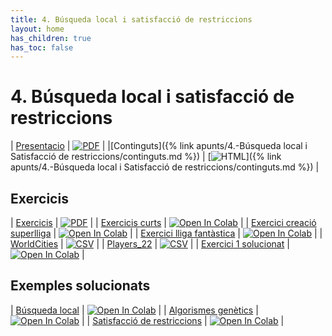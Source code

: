 ```yaml
---
title: 4. Búsqueda local i satisfacció de restriccions
layout: home
has_children: true
has_toc: false
---
```


# 4. Búsqueda local i satisfacció de restriccions

| [Presentacio](4-busqueda_local_i_satisfaccio_restriccions.pdf) | [![PDF](https://img.shields.io/badge/PDF-4--busqueda_local.pdf-blue?logo=adobe-acrobat-reader&logoColor=white)](4-busqueda_local_i_satisfaccio_restriccions.pdf) |
|[Continguts]({% link apunts/4.-Búsqueda local i Satisfacció de restriccions/continguts.md %}) | [![HTML](https://img.shields.io/badge/HTML-continguts-blue?logo=html5&logoColor=white)]({% link apunts/4.-Búsqueda local i Satisfacció de restriccions/continguts.md %}) |


## Exercicis

| [Exercicis](https://classroom.github.com/a/X6b52kPS) | [![PDF](https://img.shields.io/badge/GitHub%20Classroom-Exercicis-blue?logo=github)](https://classroom.github.com/a/X6b52kPS) |
| [Exercicis curts](1.-exercicis.ipynb) | [![Open In Colab](https://colab.research.google.com/assets/colab-badge.svg)](https://colab.research.google.com/github/lawer/mia/blob/main/apunts/4.-B%C3%BAsqueda%20local%20i%20Satisfacci%C3%B3%20de%20restriccions/exercicis/1.-exercicis.ipynb) |
| [Exercici creació superlliga](2.-superlliga.ipynb) | [![Open In Colab](https://colab.research.google.com/assets/colab-badge.svg)](https://colab.research.google.com/github/lawer/mia/blob/main/apunts/4.-B%C3%BAsqueda%20local%20i%20Satisfacci%C3%B3%20de%20restriccions/exercicis/2.-superlliga.ipynb) |
| [Exercici lliga fantàstica](3.-lliga_fantastica.ipynb) | [![Open In Colab](https://colab.research.google.com/assets/colab-badge.svg)](https://colab.research.google.com/github/lawer/mia/blob/main/apunts/4.-B%C3%BAsqueda%20local%20i%20Satisfacci%C3%B3%20de%20restriccions/exercicis/3.-lliga_fantastica.ipynb) |
| [WorldCities](worldcities.csv) | [![CSV](https://img.shields.io/badge/CSV-worldcities.csv-blue?logo=pandas)](worldcities.csv) |
| [Players_22](players_22.csv) | [![CSV](https://img.shields.io/badge/CSV-players_22.csv-blue?logo=pandas)](players_22.csv) |
| [Exercici 1 solucionat](exercicis/1.-exercicis_solucionats.ipynb) | [![Open In Colab](https://colab.research.google.com/assets/colab-badge.svg)](https://colab.research.google.com/github/lawer/mia/blob/main/apunts/4.-B%C3%BAsqueda%20local%20i%20Satisfacci%C3%B3%20de%20restriccions/exercicis/1.-exercicis_solucionats.ipynb) |


## Exemples solucionats

| [Búsqueda local](tsp.ipynb) | [![Open In Colab](https://colab.research.google.com/assets/colab-badge.svg)](https://colab.research.google.com/github/lawer/mia/blob/main/apunts/4.-B%C3%BAsqueda%20local%20i%20Satisfacci%C3%B3%20de%20restriccions/tsp.ipynb) |
| [Algorismes genètics](motxilla.ipynb) | [![Open In Colab](https://colab.research.google.com/assets/colab-badge.svg)](https://colab.research.google.com/github/lawer/mia/blob/main/apunts/4.-B%C3%BAsqueda%20local%20i%20Satisfacci%C3%B3%20de%20restriccions/motxilla.ipynb) |
| [Satisfacció de restriccions](n_reines.ipynb) | [![Open In Colab](https://colab.research.google.com/assets/colab-badge.svg)](https://colab.research.google.com/github/lawer/mia/blob/main/apunts/4.-B%C3%BAsqueda%20local%20i%20Satisfacci%C3%B3%20de%20restriccions/n_reines.ipynb) |

